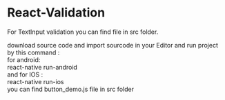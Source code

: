 # React-Validation

 For TextInput validation you can find file in src folder.
 
download source code and import sourcode in your Editor and run project by this command :                                                   
for android:                                                                                                                                
react-native run-android                                                                                                                    
and for IOS :                                                                                                                               
react-native run-ios                                                                                                                        
you can find button_demo.js file in src folder                                                                                                  
 
